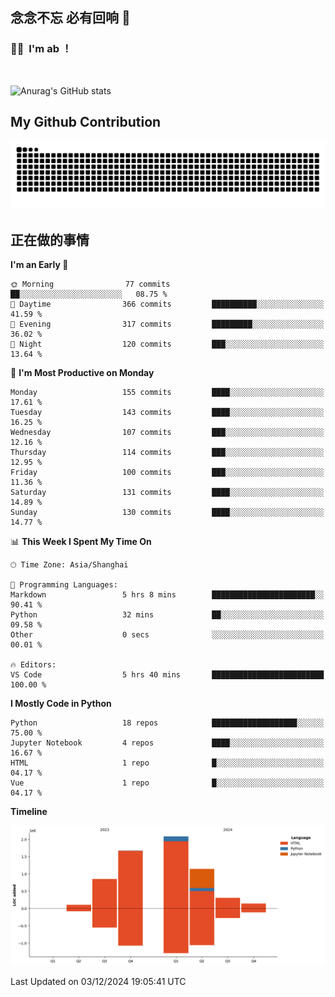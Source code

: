 ## 念念不忘 必有回响  👋
### 👨‍🔧&nbsp;&nbsp;I'm ab ！

<br>

![Anurag's GitHub stats](https://github-readme-stats.vercel.app/api?username=abinzzz&count_private=true&show_icons=true&theme=tokyonight)


## My Github Contribution
![](https://github.com/abinzzz/abinzzz/blob/output/github-contribution-grid-snake.svg)

## 正在做的事情

<!--START_SECTION:waka-->
**I'm an Early 🐤** 

```text
🌞 Morning                77 commits          ██░░░░░░░░░░░░░░░░░░░░░░░   08.75 % 
🌆 Daytime                366 commits         ██████████░░░░░░░░░░░░░░░   41.59 % 
🌃 Evening                317 commits         █████████░░░░░░░░░░░░░░░░   36.02 % 
🌙 Night                  120 commits         ███░░░░░░░░░░░░░░░░░░░░░░   13.64 % 
```
📅 **I'm Most Productive on Monday** 

```text
Monday                   155 commits         ████░░░░░░░░░░░░░░░░░░░░░   17.61 % 
Tuesday                  143 commits         ████░░░░░░░░░░░░░░░░░░░░░   16.25 % 
Wednesday                107 commits         ███░░░░░░░░░░░░░░░░░░░░░░   12.16 % 
Thursday                 114 commits         ███░░░░░░░░░░░░░░░░░░░░░░   12.95 % 
Friday                   100 commits         ███░░░░░░░░░░░░░░░░░░░░░░   11.36 % 
Saturday                 131 commits         ████░░░░░░░░░░░░░░░░░░░░░   14.89 % 
Sunday                   130 commits         ████░░░░░░░░░░░░░░░░░░░░░   14.77 % 
```


📊 **This Week I Spent My Time On** 

```text
🕑︎ Time Zone: Asia/Shanghai

💬 Programming Languages: 
Markdown                 5 hrs 8 mins        ███████████████████████░░   90.41 % 
Python                   32 mins             ██░░░░░░░░░░░░░░░░░░░░░░░   09.58 % 
Other                    0 secs              ░░░░░░░░░░░░░░░░░░░░░░░░░   00.01 % 

🔥 Editors: 
VS Code                  5 hrs 40 mins       █████████████████████████   100.00 % 
```

**I Mostly Code in Python** 

```text
Python                   18 repos            ███████████████████░░░░░░   75.00 % 
Jupyter Notebook         4 repos             ████░░░░░░░░░░░░░░░░░░░░░   16.67 % 
HTML                     1 repo              █░░░░░░░░░░░░░░░░░░░░░░░░   04.17 % 
Vue                      1 repo              █░░░░░░░░░░░░░░░░░░░░░░░░   04.17 % 
```



**Timeline**

![Lines of Code chart](https://raw.githubusercontent.com/abinzzz/abinzzz/main/assets/bar_graph.png)


 Last Updated on 03/12/2024 19:05:41 UTC
<!--END_SECTION:waka-->



